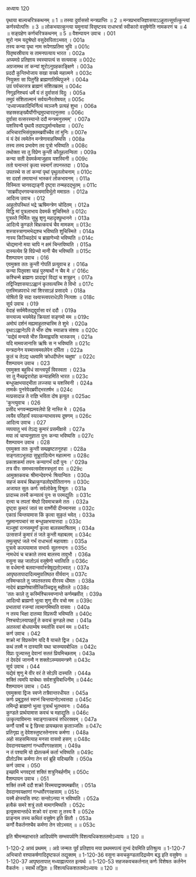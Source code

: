 अध्यायः 120

पृथाया बाल्यचरित्रकथनम् ॥ 1 ॥ तस्या दुर्वाससो मन्त्रप्राप्तिः ॥ 2 ॥ मन्त्रप्रभावजिज्ञासयाऽऽहूतात्सूर्यात्कुन्त्यां कर्णस्योत्पत्तिः ॥ 3 ॥ लोकभयात्कुन्त्या यमुनायां विसृष्टस्य राधाभर्त्रा स्वीकारो वसुषेणेति नामकरणं च ॥ 4 ॥ सङ्ग्रहेण कर्णचरित्रकथनम् ॥ 5 ॥
वैशम्पायन उवाच ।	001  
शूरो नाम यदुश्रेष्ठो वसुदेवपिताऽभवत् ।	001a  
तस्य कन्या पृथा नाम रूपेणाप्रतिमा भुवि ॥	001c  
पितृष्वस्रीयाय स तामनपत्याय भारत ।	002a  
अग्र्यमग्रे प्रतिज्ञाय स्वस्यापत्यं स सत्यवाक् ॥	002c  
अग्रजामथ तां कन्यां शूरोऽनुग्रहकाङ्क्षिणे ।	003a  
प्रददौ कुन्तिभोजाय सखा सख्ये महात्मने ॥	003c  
नियुक्ता सा पितुर्गेहे ब्राह्मणातिथिपूजने ।	004a  
उग्रं पर्यचरत्तत्र ब्राह्मणं संशितब्रतम् ॥	004c  
निगूढनिश्चयं धर्मे यं तं दुर्वाससं विदुः ।	005a  
तमुग्रं संशितात्मानं सर्वयत्नैरतोषयत् ॥	005c  
\'दध्याज्यकादिभिर्नित्यं व्यञ्जनैः प्रत्यहं शुभा ।	006a  
सहस्रसङ्ख्यैर्योगीन्द्रमुपचारदनुत्तमा ॥	006c  
दुर्वासा वत्सरस्यान्ते ददौ मन्त्रमनुत्तमम्\' ।	007a  
यशस्विन्यै पृथायै तदापद्धर्मान्ववेक्षया ।	007c  
अभिचाराभिसंयुक्तमब्रवीच्चैव तां मुनिः ॥	007e  
यं यं देवं त्वमेतेन मन्त्रेणावाहयिष्यसि ।	008a  
तस्य तस्य प्रभावेण तव पुत्रो भविष्यति ॥	008c  
तथोक्ता सा तु विप्रेण कुन्ती कौतूहलान्विता ।	009a  
कन्या सती देवमर्कमाजुहाव यशस्विनी ॥	009c  
ततो घनान्तरं कृत्वा स्वमार्गं तपनस्तदा ।	010a  
उपतस्थे स तां कन्यां पृथां पृथुललोचनाम् ॥	010c  
सा ददर्श तमायान्तं भास्करं लोकभावनम् ।	011a  
विस्मिता चानवद्याङ्गी दृष्ट्वा तन्महदद्भुतम् ॥	011c  
\'साब्रवीद्भगवन्कस्त्वमाविर्भूतो ममाग्रतः ।	012a  
आदित्य उवाच ।	012  
आहूतोपस्थितं भद्रे ऋषिमन्त्रेण चोदितम् ।	012a  
विद्धि मां पुत्रलाभाय देवमर्कं शुचिस्मिते ॥	012c  
पुत्रस्ते निर्मितः सुभ्रु शृणु महादृक्छुभानने ।	013a  
आदित्ये कुण्डले बिभ्रत्कवचं चैव मामकम् ॥	013c  
शस्त्रास्त्राणामभेद्यश्च भविष्यति शुचिस्मिते ।	014a  
नास्य किञ्चिददेयं च ब्राह्मणेभ्यो भविष्यति ॥	014c  
चोद्यमानो मया चापि न क्षमं चिन्तयिष्यति ।	015a  
दास्यत्येव हि विप्रेभ्यो मानी चैव भविष्यति ॥	015c  
वैशम्पायन उवाच ।	016  
एवमुक्ता ततः कुन्ती गोपतिं प्रत्युवाच ह ।	016a  
कन्या पितृवशा चाहं पुरुषार्थो न चैव मे ॥\'	016c  
कश्चिन्मे ब्राह्मणः प्रादाद्वरं विद्यां च शत्रुहन् ।	017a  
तद्विजिज्ञासयाऽऽह्वानं कृतवत्यस्मि ते विभो ॥	017c  
एतस्मिन्नपराधे त्वां शिरसाऽहं प्रसादये ।	018a  
योषितो हि सदा रक्ष्यास्त्वपराधेऽपि नित्यशः ॥	018c  
सूर्य उवाच ।	019  
वेदाहं सर्वमेवैतद्यद्दुर्वासा वरं ददौ ।	019a  
सन्त्यज्य भयमेवेह क्रियतां सङ्गमो मम ॥	019c  
अमोघं दर्शनं मह्यमाहूतश्चास्मि ते शुभे ।	020a  
वृथाऽऽह्वानेऽपि ते भीरु दोषः स्यान्नात्र संशयः ॥	020c  
\'यद्येवं मन्यसे भीरु किमाह्वयसि भास्करम् ।	021a  
यदि मामवजानासि ऋषिः स न भविष्यति ॥	021c  
मन्त्रदानेन यस्मात्त्वमवलेपेन दर्पिता ।	022a  
कुलं च तेऽद्य धक्ष्यामि क्रोधदीप्तेन चक्षुषा\' ॥	022c  
वैशम्पायन उवाच ।	023  
एवमुक्ता बहुविधं सान्त्वपूर्वं विवस्वता ।	023a  
सा तु नैच्छद्वरारोहा कन्याहमिति भारत ॥	023c  
बन्धुपक्षभयाद्भीता लज्जया च यशस्विनी ।	024a  
तामर्कः पुनरेवेदब्रवीद्भरतर्षभ ॥	024c  
मत्प्रसादान्न ते राज्ञि भविता दोष इत्युत ॥	025ac  
\'कुन्त्युवाच ।	026  
प्रसीद भगवन्मह्यमवलेपो हि नास्ति मे ।	026a  
त्वयैव परिहार्यं स्यात्कन्याभावस्य दूषणम् ॥	026c  
आदित्य उवाच ।	027  
व्यपयातु भयं तेऽद्य कुमारं प्रसमीक्षसे ।	027a  
मया त्वं चाप्यनुज्ञाता पुनः कन्या भविष्यसि ॥	027c  
वैशम्पायन उवाच ।	028  
एवमुक्ता ततः कुन्ती सम्प्रहृष्टतनूरुहा ।	028a  
सङ्गताऽभूत्तदा सुभ्रूरादित्येन महात्मना ॥	028c  
प्रकाशकर्मा तपनः कन्यागर्भं ददौ पुनः ।\'	029a  
तत्र वीरः समभवत्सर्वशस्त्रभृतां वरः ॥	029c  
आमुक्तकवचः श्रीमान्देवगर्भः श्रियान्वितः ।	030a  
सहजं कवचं बिभ्रत्कुण्डलोद्द्योतिताननः ॥	030c  
अजायत सुतः कर्णः सर्वलोकेषु विश्रुतः ।	031a  
प्रादाच्च तस्यै कन्यात्वं पुनः स परमद्युतिः ॥	031c  
दत्त्वा च तपतां श्रेष्ठो दिवमाचक्रमे ततः ।	032a  
दृष्ट्वा कुमारं जातं सा वार्ष्णेयी दीनमानसा ॥	032c  
एकाग्रं चिन्तयामास किं कृत्वा सुकृतं भवेत् ।	033a  
गूहमानापचारं सा बन्धुपक्षभयात्तदा ॥	033c  
मञ्जूषां रत्नसम्पूर्णां कृत्वा बालसमाश्रिताम् ।	034a  
उत्ससर्ज कुमारं तं जले कुन्ती महाबलम् ॥	034c  
तमुत्सृष्टं जले गर्भं राधाभर्ता महायशाः ।	035a  
पुत्रत्वे कल्पयामास सभार्यः सूतनन्दनः ॥	035c  
नामधेयं च चक्राते तस्य बालस्य तावुभौ ।	036a  
वसुना सह जातोऽयं वसुषेणो भवत्विति ॥	036c  
स वर्धमानो बलवान्सर्वास्त्रेषूद्यतोऽभवत् ।	037a  
आपृष्ठतापादादित्यमुपातिष्ठत वीर्यवान् ॥	037c  
तस्मिन्काले तु जपतस्तस्य वीरस्य धीमतः ।	038a  
नादेयं ब्राह्मणेष्वासीत्किञ्चिद्वसु महीतले ॥	038c  
\'ततः काले तु कस्मिंश्चित्स्वप्नान्ते कर्णमब्रवीत् ।	039a  
आदित्यो ब्राह्मणो भूत्वा शृणु वीर वचो मम ॥	039c  
प्रभातायां रजन्यां त्वामागमिष्यति वासवः ।	040a  
न तस्य भिक्षा दातव्या विप्ररूपी भविष्यति ॥	040c  
निश्चयोऽस्यापहर्तुं ते कवचं कुण्डले तथा ।	041a  
अतस्त्वां बोधयाम्येष स्मर्तासि वचनं मम ॥	041c  
कर्ण उवाच ।	042  
शक्रो मां विप्ररूपेण यदि वै याचते द्विज ।	042a  
कथं तस्मै न दास्यामि यथा चास्म्यवबोधितः ॥	042c  
विप्राः पूज्यास्तु देवानां सततं प्रियमिच्छताम् ।	043a  
तं देवदेवं जानन्वै न शक्तोऽस्म्यवमन्त्रणे ॥	043c  
सूर्य उवाच ।	044  
यद्येवं शृणु मे वीर वरं ते सोऽपि दास्यति ।	044a  
शक्तिं त्वमपि याचेथाः सर्वशत्रुविबाधिनीम् ॥	044c  
वैशम्पायन उवाच ।	045  
एवमुक्त्वा द्विजः स्वप्ने तत्रैवान्तरधीयत ।	045a  
कर्णः प्रबुद्धस्तं स्वप्नं चिन्तयानोऽभवत्तदा ॥	045c  
तमिन्द्रो ब्राह्मणो भूत्वा पुत्रार्थं भूतभावनः ।	046a  
कुण्डले प्रार्थयामास कवचं च महाद्युतिः ॥	046c  
उत्कृत्याविमनाः स्वाङ्गात्कवचं रुधिरस्रवम् ।	047a  
कर्णौ पार्श्वे च द्वे छित्त्वा प्रायच्छत्स कृताञ्जलिः ॥	047c  
प्रतिगृह्य तु देवेशस्तुष्टस्तेनास्य कर्मणा ।	048a  
अहो साहसमित्याह मनसा वासवो हसन् ॥	048c  
देवदानवयक्षाणां गन्धर्वोरगरक्षसाम् ।	049a  
न तं पश्यामि यो ह्येतत्कर्म कर्ता भविष्यति ॥	049c  
प्रीतोऽस्मि कर्मणा तेन वरं ब्रूहि यदिच्छसि ।	050a  
कर्ण उवाच ।	050  
इच्छामि भगवद्दत्तां शक्तिं शत्रुनिबर्हणीम् ॥	050c  
वैशम्पायन उवाच ।	051  
शक्तिं तस्मै ददौ शक्रो विस्मयाद्वाक्यमब्रवीत् ।	051a  
देवदानवयक्षाणां गन्धर्वोरगरक्षसाम् ॥	051c  
यस्मै क्षेप्स्यसि रुष्टः सन्सोऽनया न भविष्यति ।	052a  
हत्वैकं समरे शत्रुं ततो मामागमिष्यति ।	052c  
इत्युक्त्वान्तर्दधे शक्रो वरं दत्त्वा तु तस्य वै ॥	052e  
प्राङ्नाम तस्य कथितं वसुषेण इति क्षितौ ।	053a  
कर्णो वैकर्तनश्चैव कर्मणा तेन सोऽभवत् ॥ ॥	053c  

इति श्रीमन्महाभारते आदिपर्वणि सम्भवपर्वणि विंशत्यधिकशततमोऽध्यायः ॥ 120 ॥

1-120-2 अग्र्यं प्रथमम् । अग्रे जन्मतः पूर्वं प्रतिज्ञाय मया प्रथममपत्यं तुभ्यं देयमिति प्रतिश्रुत्य ॥ 1-120-7 अभिचारो वश्याकर्षणादिदृष्टफलं तद्युक्तम् ॥ 1-120-36 वसुना कवचकुण्डलादिद्रव्येण बद्ध इति वसुषेणः ॥ 1-120-37 आपृष्ठतापात् मध्याह्नात्परत इत्यर्थः ॥ 1-120-53 सहजकवचकर्तनात् कर्णः विशेषतः कर्तनेन वैकर्तनः । स्वार्थे तद्धितः ॥ विंशत्यधिकशततमोऽध्यायः ॥ 120 ॥
